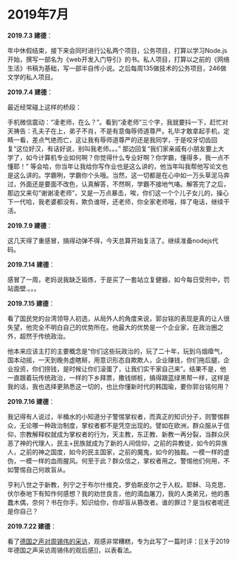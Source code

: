 # 2019年7月

**2019.7.3 建德**：

年中休假结束，接下来会同时进行公私两个项目，公务项目，打算以学习Node.js开始，撰写一部名为《web开发入门导引》的书。私人项目，打算以之前的《网络生活》书稿为基础，写一部半自传小说。之后每周135做技术的公务项目，246做文学的私人项目。

**2019.7.4 建德**：

最近经常碰上这样的桥段：

手机微信震动：“凌老师，在么？”。看到“凌老师”三个字，我就要抖一下，赶忙对天祷告：孔夫子在上，弟子不肖，不是有意侮辱师道尊严。礼毕才敢拿起手机，定睛一看，差点气绝而亡，这让我有辱师道尊严的还是我同学，于是咬牙切齿回复“这位好汉，有话好说，别叫我老师。。。” 那边回复“我们家亲戚有小朋友要上大学了，如今计算机专业如何啊？你觉得什么专业好啊？你学霸，懂得多，我一点不懂耶！” 等会哈，你当年让我给你写作业也是这么讲的，他当年叫我帮他写论文也是这么讲的。学霸咧，学霸你个头哦。当然，这一切都是在心中如一万头草泥马奔过，外面还是要面不改色，认真解答，不然啊，学霸不接地气咯。解答完了之后，那边又来句“谢谢凌老师”，又是一万点暴击，唉，你们这一个个儿子女儿的，操心下一代哈，我老婆都没有，欺负谁呀，还老师，你全家老师哦，摔了电话，继续干活。

**2019.7.9 建德**： 

这几天得了重感冒，搞得动弹不得，今天总算开始复活了。继续准备nodejs代码。

**2019.7.14 建德**：

感冒了一周，老妈说我缺乏锻炼，于是买了一套站立复健器，如今每日受刑中，罚站面壁.。。。

**2019.7.15 建德**：

看了国民党的台湾领导人初选，从局外人的角度来说，郭台铭的表现是真的让人很失望，他完全不明白自己的优势所在。他最大的优势是一个企业家，在政治圈之外，超然于传统政治。

他本来应该主打的主要概念是“你们这些玩政治的，玩了二十年，玩到乌烟瘴气，国本动摇，一天到晚务虚瞎掰，用意识形态自欺欺人，企业赚钱，你们拖后腿，企业投资，你们捞钱，是时候让你们滚蛋了，让我们实干家自己来”。结果不是，他一直跟着玩传统政治，一样的下乡拜票，撒钱绑桩，搞得跟蓝绿黑帮一样，这样是我的话，我也选择更熟悉这一切的，也比你懂新时代的韩国瑜，要你郭台铭何用？

**2019.7.16 建德**：

我记得有人说过，半桶水的小知道分子警惕掌权者，而真正的知识分子，则警惕群众，无论哪一种政治制度，掌权者都不是凭空出现的。譬如在欧洲，群众服从于信仰，宗教解释权就成为掌权者的行为，天主教，东正教、新教一再分裂，当群众厌恶了神的代理人，民主+民族就成为了新的人间信仰，之前的异教徒，如今的异族人，之前的神之国度，如今的民主国家，之前的魔鬼，如今的独裁。一模一样的虚伪，一模一样的血雨腥风。何至于此？群众信之，掌权者用之。警惕他们何用，不如警惕自己何故盲从。

亨利八世之于新教，列宁之于布尔什维克，罗伯斯皮尔之于人权。耶稣、马克思、伏尔泰地下有知作何感想？我的劝世良言，他的滴血屠刀，我的人类弟兄，他的愚蠢木偶，奈何？书在你手，知识给你，你却盲从篡改者。谁的罪过？是当权者呢还是你自己？

**2019.7.22 建德**：

看了[德国之声对周锡伟的采访](https://www.youtube.com/watch?v=Iq42IUaT5c4)，观感非常糟糕，专为此写了一篇时评：[[关于2019年德国之声采访周锡伟的观后感]]，以表看法。
